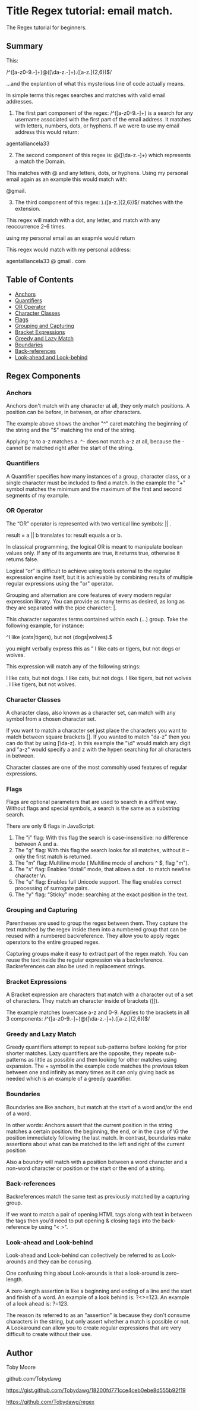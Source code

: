 # Title Regex tutorial: email match. 

The Regex tutorial for beginners.

## Summary

This:

/^([a-z0-9\.-]+)@([\da-z\.-]+)\.([a-z\.]{2,6})$/

...and the explantion of what this mysterious line of code actually means.

In simple terms this regex searches and matches with valid email addresses.

1. The first part component of the regex: /^([a-z0-9\.-]+) is a search for any username associated with the first part of the email address. It matches with letters, numbers, dots, or hyphens. If we were to use my email address this would return:

agentalliancela33

2. The second component of this regex is:
@([\da-z\.-]+) which represents a match the Domain. 

This matches with @ and any letters, dots, or hyphens.  Using my personal email again as an example this would match with: 

@gmail.

3. The third component of this regex: )\.([a-z\.]{2,6})$/ matches with the extension. 

This regex will match with a dot, any letter, and match with any reoccurrence 2-6 times.

using my personal email as an exapmle would return


This regex would match with my personal address:

agentalliancela33  @  gmail  .  com




## Table of Contents

- [Anchors](#anchors)
- [Quantifiers](#quantifiers)
- [OR Operator](#or-operator)
- [Character Classes](#character-classes)
- [Flags](#flags)
- [Grouping and Capturing](#grouping-and-capturing)
- [Bracket Expressions](#bracket-expressions)
- [Greedy and Lazy Match](#greedy-and-lazy-match)
- [Boundaries](#boundaries)
- [Back-references](#back-references)
- [Look-ahead and Look-behind](#look-ahead-and-look-behind)

## Regex Components

### Anchors

Anchors don't match with any character at all, they only match positions. A position can be before, in between, or after characters.

The example above shows the anchor "^" caret matching the beginning of the string and the "$" matching the end of the string.

Applying ^a to a-z matches a. ^- does not match a-z at all, because the - cannot be matched right after the start of the string.

### Quantifiers

A Quantifier specifies how many instances of a group, character class, or a single character must be included to find a match. In the example the "+" symbol matches the minimum and the maximum of the first and second segments of my example.

### OR Operator

The “OR” operator is represented with two vertical line symbols: || .

result = a || b translates to: result equals a or b.

In classical programming, the logical OR is meant to manipulate boolean values only. If any of its arguments are true, it returns true, otherwise it returns false.

Logical “or” is difficult to achieve using tools external to the regular expression engine itself, but it is achievable by combining results of multiple regular expressions using the "or" operator.

Grouping and alternation are core features of every modern regular expression library. You can provide as many terms as desired, as long as they are separated with the pipe character: |.

 This character separates terms contained within each (...) group. Take the following example, for instance:

^I like (cats|tigers), but not (dogs|wolves).$

you might verbally express this as " I like cats or tigers, but not dogs or wolves. 

This expression will match any of the following strings:

I like cats, but not dogs.
I like cats, but not dogs.
I like tigers, but not wolves .
I like tigers, but not wolves.

### Character Classes

A character class, also known as a character set, can match with any symbol from a chosen character set.

If you want to match a character set just place the characters you want to match between square brackets []. If you wanted to match "da-z" then you can do that by using [\da-z]. In this example the "\d" would match any digit and "a-z" would specify a and z with the hypen searching for all characters in between. 

Character classes are one of the most commohly used features of regular expressions.

### Flags

Flags are optional parameters that are used to search in a diffent way. Without flags and special symbols, a search is the same as a substring search.

There are only 6 flags in JavaScript:

1. The "i" flag: With this flag the search is case-insensitive: no difference between A and a.
2. The "g" flag: With this flag the search looks for all matches, without it – only the first match is returned.
3. The "m" flag: Multiline mode ( Multiline mode of anchors ^ $, flag "m").
4. The "s" flag: Enables “dotall” mode, that allows a dot . to match newline character \n.
5. The "u" flag: Enables full Unicode support. The flag enables correct processing of surrogate pairs.
6. The "y" flag: “Sticky” mode: searching at the exact position in the text.

### Grouping and Capturing

Parentheses are used to group the regex between them. They capture the text matched by the regex inside them into a numbered group that can be reused with a numbered backreference. They allow you to apply regex operators to the entire grouped regex.

Capturing groups make it easy to extract part of the regex match. You can reuse the text inside the regular expression via a backreference. Backreferences can also be used in replacement strings.

### Bracket Expressions

A Bracket expression are characters that match with a character out of a set of characters. They match an character inside of brackets ([]).

The example matches lowercase a-z and 0-9. Applies to the brackets in all 3 components:
/^([a-z0-9\.-]+)@([\da-z\.-]+)\.([a-z\.]{2,6})$/


### Greedy and Lazy Match

Greedy quantifiers attempt to repeat sub-patterns before looking for prior shorter matches. Lazy quantifiers are the opposite, they repeate sub-patterns as little as possible and then looking for other matches using expansion. The + symbol in the example code matches the previous token between one and infinity as many times as it can only giving back as needed which is an example of a greedy quantifier.

### Boundaries

Boundaries are like anchors, but match at the start of a word and/or the end of a word.

In other words: Anchors assert that the current position in the string matches a certain position: the beginning, the end, or in the case of \G the position immediately following the last match. In contrast, boundaries make assertions about what can be matched to the left and right of the current position

Also a boundry will match with a position between a word character and a non-word character or position or the start or the end of a string.

### Back-references

Backreferences match the same text as previously matched by a capturing group.

If we want to match a pair of opening HTML tags along with text in between the tags then you'd need to put opening & closing tags into the back-reference by using "< >".

### Look-ahead and Look-behind

Look-ahead and Look-behind can collectively be referred to as Look-arounds and they can be conusing. 

One confusing thing about Look-arounds is that a look-around is zero-length.

A zero-length assertion is like a beginning and ending of a line and the start and finish of a word. An example of a look behind is: ?<>=123. An example of a look ahead is: ?=123.

The reason its referred to as an "assertion" is because they don't consume characters in the string, but only assert whether a match is possible or not. A Lookaround can allow you to create regular expressions that are very difficult to create without their use.

## Author

Toby Moore

github.com/Tobydawg

https://gist.github.com/Tobydawg/18200fd771cce4ceb0ebe8d555b92f19

https://github.com/Tobydawg/regex
